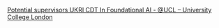 [Potential supervisors   UKRI CDT In Foundational AI - @UCL – University College London ](https://qi.tc/qi/52935)